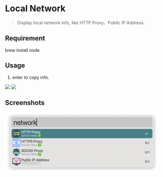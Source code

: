 # Local Network

> Display local network info, like HTTP Proxy、Public IP Address.


## Requirement


brew install node

## Usage

1. enter to copy info.



[![](https://img.shields.io/badge/version-v0.4-green?style=for-the-badge)](https://img.shields.io/badge/version-v0.4-green?style=for-the-badge)
[![](https://img.shields.io/badge/download-click-blue?style=for-the-badge)](https://github.com/alanhe421/alfred-workflows/raw/master/local-network/Local%20Network.alfredworkflow)




<!-- more -->

## Screenshots

![screenshot1.png](screenshots/screenshot1.png)
